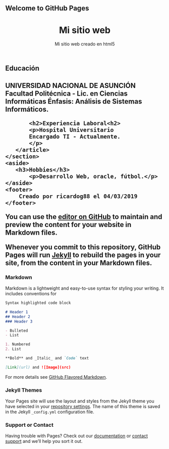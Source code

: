 ## Welcome to GitHub Pages<!DOCTYPE html>
 
<html lang="es">
 
<head>
<title>CV RICARDO GAMARRA</title>
<meta charset="utf-8" />
<link rel="stylesheet" href="estilos.css" />
<link rel="shortcut icon" href="/favicon.ico" />
<link rel="alternate" title="Pozolería RSS" type="application/rss+xml" href="/feed.rss" />
</head>
 
<body>
    <header>
       <h1>Mi sitio web</h1>
       <p>Mi sitio web creado en html5</p>
    </header>
    <section>
       <article>
           <h2>Educación<h2>
           <p> UNIVERSIDAD NACIONAL DE ASUNCIÓN
           Facultad Politécnica - Lic. en Ciencias Informáticas
           Énfasis: Análisis de Sistemas Informáticos. </p>

           <h2>Experiencia Laboral<h2>
           <p>Hospital Universitario
           Encargado TI - Actualmente.
           </p>
       </article>
    </section>
    <aside>
       <h3>Hobbies</h3>
           <p>Desarrollo Web, oracle, fútbol.</p>
    </aside>
    <footer>
        Creado por ricardog88 el 04/03/2019
    </footer>
</body>
</html>

You can use the [editor on GitHub](https://github.com/ricardog88/ricardog88.github.io/edit/master/index.md) to maintain and preview the content for your website in Markdown files.

Whenever you commit to this repository, GitHub Pages will run [Jekyll](https://jekyllrb.com/) to rebuild the pages in your site, from the content in your Markdown files.

### Markdown

Markdown is a lightweight and easy-to-use syntax for styling your writing. It includes conventions for

```markdown
Syntax highlighted code block

# Header 1
## Header 2
### Header 3

- Bulleted
- List

1. Numbered
2. List

**Bold** and _Italic_ and `Code` text

[Link](url) and ![Image](src)
```

For more details see [GitHub Flavored Markdown](https://guides.github.com/features/mastering-markdown/).

### Jekyll Themes

Your Pages site will use the layout and styles from the Jekyll theme you have selected in your [repository settings](https://github.com/ricardog88/ricardog88.github.io/settings). The name of this theme is saved in the Jekyll `_config.yml` configuration file.

### Support or Contact

Having trouble with Pages? Check out our [documentation](https://help.github.com/categories/github-pages-basics/) or [contact support](https://github.com/contact) and we’ll help you sort it out.
